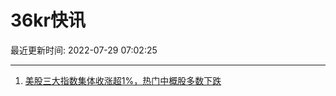 # 36kr快讯

最近更新时间: 2022-07-29 07:02:25

--- 
1. [美股三大指数集体收涨超1%，热门中概股多数下跌](https://36kr.com/newsflashes/1847711669816457) 
